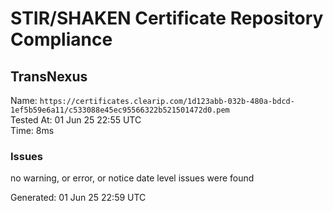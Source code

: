 # STIR/SHAKEN Certificate Repository Compliance

## TransNexus

Name: `https://certificates.clearip.com/1d123abb-032b-480a-bdcd-1ef5b59e6a11/c533088e45ec95566322b521501472d0.pem`\
Tested At: 01 Jun 25 22:55 UTC\
Time: 8ms

### Issues

no warning, or error, or notice date level issues were found

Generated: 01 Jun 25 22:59 UTC